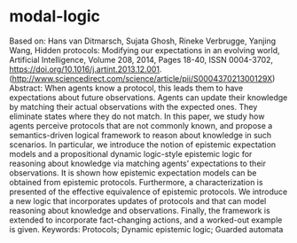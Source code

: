 # modal-logic

Based on:
Hans van Ditmarsch, Sujata Ghosh, Rineke Verbrugge, Yanjing Wang,
Hidden protocols: Modifying our expectations in an evolving world,
Artificial Intelligence,
Volume 208,
2014,
Pages 18-40,
ISSN 0004-3702,
https://doi.org/10.1016/j.artint.2013.12.001.
(http://www.sciencedirect.com/science/article/pii/S000437021300129X)
Abstract: When agents know a protocol, this leads them to have expectations about future observations. Agents can update their knowledge by matching their actual observations with the expected ones. They eliminate states where they do not match. In this paper, we study how agents perceive protocols that are not commonly known, and propose a semantics-driven logical framework to reason about knowledge in such scenarios. In particular, we introduce the notion of epistemic expectation models and a propositional dynamic logic-style epistemic logic for reasoning about knowledge via matching agentsʼ expectations to their observations. It is shown how epistemic expectation models can be obtained from epistemic protocols. Furthermore, a characterization is presented of the effective equivalence of epistemic protocols. We introduce a new logic that incorporates updates of protocols and that can model reasoning about knowledge and observations. Finally, the framework is extended to incorporate fact-changing actions, and a worked-out example is given.
Keywords: Protocols; Dynamic epistemic logic; Guarded automata
